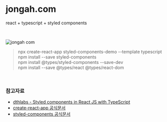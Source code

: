 # jongah.com
react + typescript + styled components

<br>

![jongah com](https://user-images.githubusercontent.com/81145387/136683126-a19cfc79-e2e7-41f3-a3f9-9360bfcb7439.gif)

> npx create-react-app styled-components-demo --template typescript     
> npm install --save styled-components   
> npm install @types/styled-components --save-dev   
> npm install --save @types/react @types/react-dom   

<br>

### 참고자료

- [dthlabs - Styled components in React JS with TypeScript](https://youtu.be/yb4sYus8_V0)
- [create-react-app 공식문서](https://create-react-app.dev/docs/adding-typescript/)
- [styled-components 공식문서](https://styled-components.com/docs/api#typescript)
